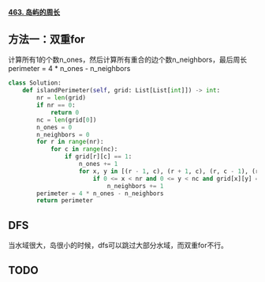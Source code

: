 #### [463. 岛屿的周长](https://leetcode-cn.com/problems/island-perimeter/)

## 方法一：双重for

计算所有1的个数n_ones，然后计算所有重合的边个数n_neighbors，最后周长perimeter = 4 * n_ones - n_neighbors

```python
class Solution:
    def islandPerimeter(self, grid: List[List[int]]) -> int:
        nr = len(grid)
        if nr == 0:
            return 0
        nc = len(grid[0])
        n_ones = 0
        n_neighbors = 0
        for r in range(nr):
            for c in range(nc):
                if grid[r][c] == 1:
                    n_ones += 1
                    for x, y in [(r - 1, c), (r + 1, c), (r, c - 1), (r, c + 1)]:
                        if 0 <= x < nr and 0 <= y < nc and grid[x][y] == 1:
                            n_neighbors += 1
        perimeter = 4 * n_ones - n_neighbors
        return perimeter

```

## DFS

当水域很大，岛很小的时候，dfs可以跳过大部分水域，而双重for不行。

## TODO
